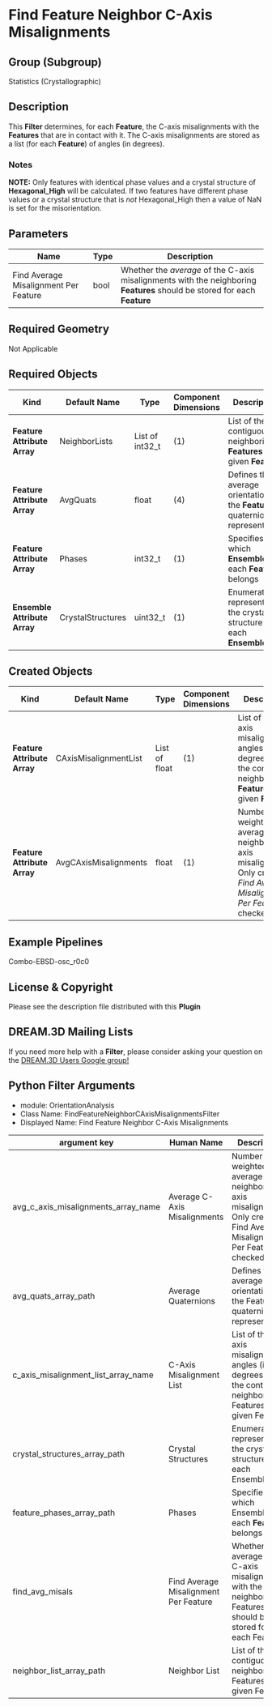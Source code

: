 # Find Feature Neighbor C-Axis Misalignments 


## Group (Subgroup) 

Statistics (Crystallographic)

## Description

This **Filter** determines, for each **Feature**, the C-axis misalignments with the **Features** that are in contact with it.  The C-axis misalignments are stored as a list (for each **Feature**) of angles (in degrees).

### Notes 

__NOTE:__ Only features with identical phase values and a crystal structure of **Hexagonal_High** will be calculated. If two features have different phase values or a crystal structure that is *not* Hexagonal_High then a value of NaN is set for the misorientation.

## Parameters

| Name | Type | Description |
|------|------| ----------- |
|Find Average Misalignment Per Feature | bool | Whether the *average* of the C-axis misalignments with the neighboring **Features** should be stored for each **Feature** |

## Required Geometry

Not Applicable

## Required Objects

| Kind | Default Name | Type | Component Dimensions | Description |
|------|--------------|------|----------------------|-------------|
| **Feature Attribute Array** | NeighborLists | List of int32_t | (1) | List of the contiguous neighboring **Features** for a given **Feature** |
| **Feature Attribute Array** | AvgQuats | float | (4) | Defines the average orientation of the **Feature** in quaternion representation |
| **Feature Attribute Array** | Phases | int32_t | (1) | Specifies to which **Ensemble** each **Feature** belongs |
| **Ensemble Attribute Array** | CrystalStructures | uint32_t | (1) | Enumeration representing the crystal structure for each **Ensemble** |

## Created Objects 

| Kind | Default Name | Type | Component Dimensions | Description |
|------|--------------|------|----------------------|-------------|
| **Feature Attribute Array** | CAxisMisalignmentList | List of float | (1) | List of the C-axis misalignment angles (in degrees) with the contiguous neighboring **Features** for a given **Feature** |
| **Feature Attribute Array** | AvgCAxisMisalignments | float | (1) | Number weighted average of neighbor C-axis misalignments. Only created if _Find Average Misalignment Per Feature_ is checked |


## Example Pipelines 

Combo-EBSD-osc_r0c0

## License & Copyright 

Please see the description file distributed with this **Plugin**

## DREAM.3D Mailing Lists 

If you need more help with a **Filter**, please consider asking your question on the [DREAM.3D Users Google group!](https://groups.google.com/forum/?hl=en#!forum/dream3d-users)




## Python Filter Arguments

+ module: OrientationAnalysis
+ Class Name: FindFeatureNeighborCAxisMisalignmentsFilter
+ Displayed Name: Find Feature Neighbor C-Axis Misalignments

| argument key | Human Name | Description | Parameter Type |
|--------------|------------|-------------|----------------|
| avg_c_axis_misalignments_array_name | Average C-Axis Misalignments | Number weighted average of neighbor C-axis misalignments. Only created if Find Average Misalignment Per Feature is checked | complex.DataObjectNameParameter |
| avg_quats_array_path | Average Quaternions | Defines the average orientation of the Feature in quaternion representation | complex.ArraySelectionParameter |
| c_axis_misalignment_list_array_name | C-Axis Misalignment List | List of the C-axis misalignment angles (in degrees) with the contiguous neighboring Features for a given Feature | complex.DataObjectNameParameter |
| crystal_structures_array_path | Crystal Structures | Enumeration representing the crystal structure for each Ensemble | complex.ArraySelectionParameter |
| feature_phases_array_path | Phases | Specifies to which Ensemble each **Feature** belongs | complex.ArraySelectionParameter |
| find_avg_misals | Find Average Misalignment Per Feature | Whether the average of the C-axis misalignments with the neighboring Features should be stored for each Feature | complex.BoolParameter |
| neighbor_list_array_path | Neighbor List | List of the contiguous neighboring Features for a given Feature | complex.NeighborListSelectionParameter |

